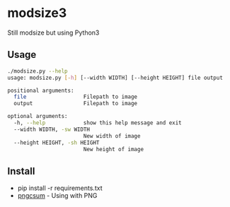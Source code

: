 # modsize3
Still modsize but using Python3



## Usage

```bash
./modsize.py --help
usage: modsize.py [-h] [--width WIDTH] [--height HEIGHT] file output

positional arguments:
  file                  Filepath to image
  output                Filepath to image

optional arguments:
  -h, --help            show this help message and exit
  --width WIDTH, -sw WIDTH
                        New width of image
  --height HEIGHT, -sh HEIGHT
                        New height of image
```

## Install

* pip install -r requirements.txt
* [pngcsum](http://schaik.com/png/pngcsum.html) - Using with PNG

